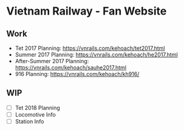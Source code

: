 # Vietnam Railway - Fan Website

## Work

- Tet 2017 Planning: https://vnrails.com/kehoach/tet2017.html
- Summer 2017 Planning: https://vnrails.com/kehoach/he2017.html
- After-Summer 2017 Planning: https://vnrails.com/kehoach/sauhe2017.html
- 916 Planning: https://vnrails.com/kehoach/kh916/

## WIP

- [ ] Tet 2018 Planning
- [ ] Locomotive Info
- [ ] Station Info
